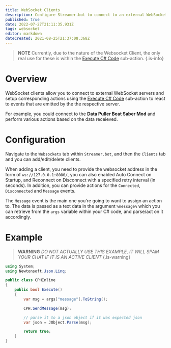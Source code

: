 ```yaml
---
title: WebSocket Clients
description: Configure Streamer.bot to connect to an external WebSocket server
published: true
date: 2022-07-27T21:11:35.931Z
tags: websocket
editor: markdown
dateCreated: 2021-08-25T21:37:08.368Z
---
```


> **NOTE** 
> Currently, due to the nature of the Websocket Client, the only real use for these is within the [Execute C# Code](/en/Sub-Actions/Code/Execute-CSharp-Code) sub-action.
{.is-info}

# Overview

WebSocket clients allow you to connect to external WebSocket servers and setup corresponding actions using the [Execute C# Code](/Sub-Actions/Code/Execute-CSharp-Code) sub-action to react to events that are emitted by the the respective server.  

For example, you could connect to the **Data Puller Beat Saber Mod** and perform various actions based on the data receieved.


# Configuration

Navigate to the `Websockets` tab within `Streamer.bot`, and then the `Clients` tab and you can add/edit/delete clients.

When adding a client, you need to provide the websocket address in the form of `ws://127.0.0.1:8080/`, you can also enabled Auto Connect on Startup, and Reconnect on Disconnect with a specified retry interval (in seconds).  In addition, you can provide actions for the `Connected`, `Disconnected` and `Message` events.

The `Message` event is the main one you're going to want to assign an action to.  The data is passed as a text data in the argument `%message%` which you can retrieve from the `args` variable within your C# code, and parse/act on it accordingly.


# Example

> **WARNING**
> *DO NOT ACTUALLY USE THIS EXAMPLE, IT WILL SPAM YOUR CHAT IF IT IS AN ACTIVE CLIENT*
{.is-warning}

```csharp
using System;
using Newtonsoft.Json.Linq;

public class CPHInline
{
    public bool Execute()
    {
        var msg = args["message"].ToString();

        CPH.SendMessage(msg);

        // parse it to a json object if it was expected json
        var json = JObject.Parse(msg); 

        return true;
    }
}
```